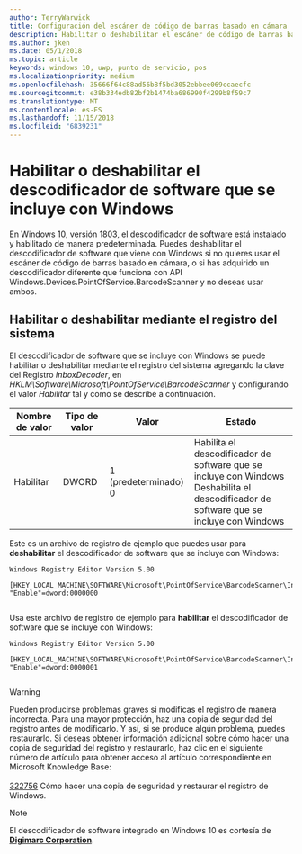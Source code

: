 ```yaml
---
author: TerryWarwick
title: Configuración del escáner de código de barras basado en cámara
description: Habilitar o deshabilitar el escáner de código de barras basado en cámara.
ms.author: jken
ms.date: 05/1/2018
ms.topic: article
keywords: windows 10, uwp, punto de servicio, pos
ms.localizationpriority: medium
ms.openlocfilehash: 35666f64c88ad56b8f5bd3052ebbee069ccaecfc
ms.sourcegitcommit: e38b334edb82bf2b1474ba686990f4299b8f59c7
ms.translationtype: MT
ms.contentlocale: es-ES
ms.lasthandoff: 11/15/2018
ms.locfileid: "6839231"
---
```

# <a name="enable-or-disable-the-software-decoder-that-ships-with-windows"></a>Habilitar o deshabilitar el descodificador de software que se incluye con Windows
En Windows 10, versión 1803, el descodificador de software está instalado y habilitado de manera predeterminada.  Puedes deshabilitar el descodificador de software que viene con Windows si no quieres usar el escáner de código de barras basado en cámara, o si has adquirido un descodificador diferente que funciona con API Windows.Devices.PointOfService.BarcodeScanner y no deseas usar ambos.

## <a name="enable-or-disable-using-the-system-registry"></a>Habilitar o deshabilitar mediante el registro del sistema
El descodificador de software que se incluye con Windows se puede habilitar o deshabilitar mediante el registro del sistema agregando la clave del Registro *InboxDecoder*, en *HKLM\Software\Microsoft\PointOfService\BarcodeScanner* y configurando el valor *Habilitar* tal y como se describe a continuación.

| Nombre de valor  | Tipo de valor | Valor | Estado |
| ----------- | --------- | -------|--------|
| Habilitar      | DWORD     | 1 (predeterminado)<br/>0 |  Habilita el descodificador de software que se incluye con Windows <br/> Deshabilita el descodificador de software que se incluye con Windows |


Este es un archivo de registro de ejemplo que puedes usar para **deshabilitar** el descodificador de software que se incluye con Windows:

```
Windows Registry Editor Version 5.00

[HKEY_LOCAL_MACHINE\SOFTWARE\Microsoft\PointOfService\BarcodeScanner\InboxDecoder]
"Enable"=dword:0000000


```  
    
Usa este archivo de registro de ejemplo para **habilitar** el descodificador de software que se incluye con Windows:

```
Windows Registry Editor Version 5.00

[HKEY_LOCAL_MACHINE\SOFTWARE\Microsoft\PointOfService\BarcodeScanner\InboxDecoder]
"Enable"=dword:0000001


```  

> [!Warning] 
> Pueden producirse problemas graves si modificas el registro de manera incorrecta.  Para una mayor protección, haz una copia de seguridad del registro antes de modificarlo.  Y así, si se produce algún problema, puedes restaurarlo.  Si deseas obtener información adicional sobre cómo hacer una copia de seguridad del registro y restaurarlo, haz clic en el siguiente número de artículo para obtener acceso al artículo correspondiente en Microsoft Knowledge Base: <br/><br/> [322756](http://support.microsoft.com/kb/322756) Cómo hacer una copia de seguridad y restaurar el registro de Windows.

> [!NOTE]
> El descodificador de software integrado en Windows 10 es cortesía de [**Digimarc Corporation**](https://www.digimarc.com/).
